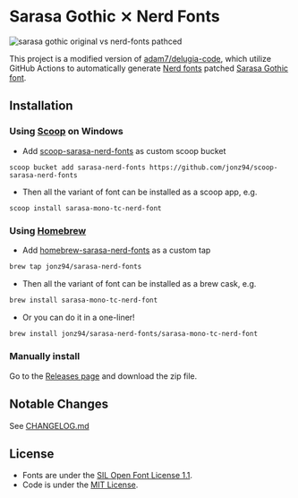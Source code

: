 # Sarasa Gothic ⨯ Nerd Fonts

![sarasa gothic original vs nerd-fonts pathced](https://i.imgur.com/49VO75Y.png)

This project is a modified version of [adam7/delugia-code](https://github.com/adam7/delugia-code), which utilize GitHub Actions to automatically generate [Nerd fonts](https://github.com/ryanoasis/nerd-fonts) patched [Sarasa Gothic font](https://github.com/be5invis/Sarasa-Gothic).

## Installation

### Using [Scoop](https://scoop.sh) on Windows

- Add [scoop-sarasa-nerd-fonts](https://github.com/jonz94/scoop-sarasa-nerd-fonts) as custom scoop bucket

```
scoop bucket add sarasa-nerd-fonts https://github.com/jonz94/scoop-sarasa-nerd-fonts
```

- Then all the variant of font can be installed as a scoop app, e.g.

```
scoop install sarasa-mono-tc-nerd-font
```

### Using [Homebrew](https://brew.sh/)

- Add [homebrew-sarasa-nerd-fonts](https://github.com/jonz94/homebrew-sarasa-nerd-fonts) as a custom tap

```bash
brew tap jonz94/sarasa-nerd-fonts
```

- Then all the variant of font can be installed as a brew cask, e.g.

```bash
brew install sarasa-mono-tc-nerd-font
```

- Or you can do it in a one-liner!

```bash
brew install jonz94/sarasa-nerd-fonts/sarasa-mono-tc-nerd-font
```

### Manually install

Go to the [Releases page](https://github.com/jonz94/Sarasa-Gothic-Nerd-Fonts/releases) and download the zip file.

## Notable Changes

See [CHANGELOG.md](CHANGELOG.md)

## License

- Fonts are under the [SIL Open Font License 1.1](LICENSE).
- Code is under the [MIT License](LICENSE-for-code.txt).
